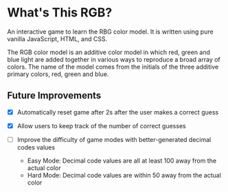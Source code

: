 # What's This RGB?

An interactive game to learn the RBG color model. It is written using pure vanilla JavaScript, HTML, and CSS.

The RGB color model is an additive color model in which red, green and blue light are added together in various ways to reproduce a broad array of colors. The name of the model comes from the initials of the three additive primary colors, red, green and blue.

## Future Improvements
- [x] Automatically reset game after 2s after the user makes a correct guess
- [x] Allow users to keep track of the number of correct guesses

- [ ] Improve the difficulty of game modes with better-generated decimal codes values
    - Easy Mode:  Decimal code values are all at least 100 away from the actual color
    - Hard Mode:  Decimal code values are within 50 away from the actual color
